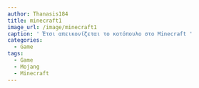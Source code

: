 ```yaml
---
author: Thanasis184
title: minecraft1
image_url: /image/minecraft1
caption: ' Έτσι απεικονίζεται το κοτόπουλο στο Minecraft '
categories:
  - Game
tags:
  - Game
  - Mojang
  - Minecraft
---
```

